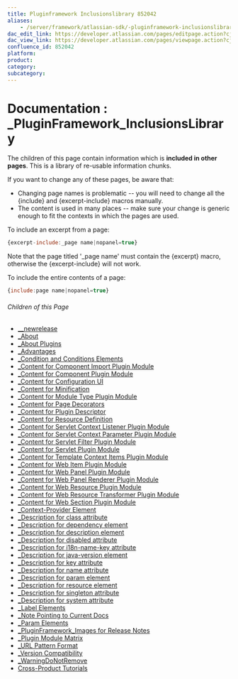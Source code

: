 ```yaml
---
title: Pluginframework Inclusionslibrary 852042
aliases:
    - /server/framework/atlassian-sdk/-pluginframework-inclusionslibrary-852042.html
dac_edit_link: https://developer.atlassian.com/pages/editpage.action?cjm=wozere&pageId=852042
dac_view_link: https://developer.atlassian.com/pages/viewpage.action?cjm=wozere&pageId=852042
confluence_id: 852042
platform:
product:
category:
subcategory:
---
```

# Documentation : \_PluginFramework\_InclusionsLibrary

The children of this page contain information which is **included in other pages**. This is a library of re-usable information chunks.

If you want to change any of these pages, be aware that:

-   Changing page names is problematic -- you will need to change all the {include} and {excerpt-include} macros manually.
-   The content is used in many places -- make sure your change is generic enough to fit the contexts in which the pages are used.

To include an excerpt from a page:

``` javascript
{excerpt-include:_page name|nopanel=true}
```

Note that the page titled '\_page name' must contain the {excerpt} macro, otherwise the {excerpt-include} will not work.

To include the entire contents of a page:

``` javascript
{include:page name|nopanel=true}
```

###### Children of this Page

-   [\_\_newrelease](/server/framework/atlassian-sdk/--newrelease-852033.html)
-   [\_About](/server/framework/atlassian-sdk/-about-852036.html)
-   [\_About Plugins](/server/framework/atlassian-sdk/-about-plugins-852047.html)
-   [\_Advantages](/server/framework/atlassian-sdk/-advantages-852144.html)
-   [\_Condition and Conditions Elements](/server/framework/atlassian-sdk/-condition-and-conditions-elements-852080.html)
-   [\_Content for Component Import Plugin Module](/server/framework/atlassian-sdk/-content-for-component-import-plugin-module-852055.html)
-   [\_Content for Component Plugin Module](/server/framework/atlassian-sdk/-content-for-component-plugin-module-852064.html)
-   [\_Content for Configuration UI](/server/framework/atlassian-sdk/-content-for-configuration-ui-851997.html)
-   [\_Content for Minification](/server/framework/atlassian-sdk/-content-for-minification-852093.html)
-   [\_Content for Module Type Plugin Module](/server/framework/atlassian-sdk/-content-for-module-type-plugin-module-852063.html)
-   [\_Content for Page Decorators](/server/framework/atlassian-sdk/-content-for-page-decorators-851985.html)
-   [\_Content for Plugin Descriptor](/server/framework/atlassian-sdk/-content-for-plugin-descriptor-852011.html)
-   [\_Content for Resource Definition](/server/framework/atlassian-sdk/-content-for-resource-definition-852006.html)
-   [\_Content for Servlet Context Listener Plugin Module](/server/framework/atlassian-sdk/-content-for-servlet-context-listener-plugin-module-852072.html)
-   [\_Content for Servlet Context Parameter Plugin Module](/server/framework/atlassian-sdk/-content-for-servlet-context-parameter-plugin-module-852071.html)
-   [\_Content for Servlet Filter Plugin Module](/server/framework/atlassian-sdk/-content-for-servlet-filter-plugin-module-852070.html)
-   [\_Content for Servlet Plugin Module](/server/framework/atlassian-sdk/-content-for-servlet-plugin-module-852069.html)
-   [\_Content for Template Context Items Plugin Module](/server/framework/atlassian-sdk/-content-for-template-context-items-plugin-module-852140.html)
-   [\_Content for Web Item Plugin Module](/server/framework/atlassian-sdk/-content-for-web-item-plugin-module-852066.html)
-   [\_Content for Web Panel Plugin Module](/server/framework/atlassian-sdk/-content-for-web-panel-plugin-module-852015.html)
-   [\_Content for Web Panel Renderer Plugin Module](/server/framework/atlassian-sdk/-content-for-web-panel-renderer-plugin-module-852108.html)
-   [\_Content for Web Resource Plugin Module](/server/framework/atlassian-sdk/-content-for-web-resource-plugin-module-852065.html)
-   [\_Content for Web Resource Transformer Plugin Module](/server/framework/atlassian-sdk/-content-for-web-resource-transformer-plugin-module-851998.html)
-   [\_Content for Web Section Plugin Module](/server/framework/atlassian-sdk/-content-for-web-section-plugin-module-852114.html)
-   [\_Context-Provider Element](/server/framework/atlassian-sdk/-context-provider-element-852079.html)
-   [\_Description for class attribute](/server/framework/atlassian-sdk/-description-for-class-attribute-852058.html)
-   [\_Description for dependency element](/server/framework/atlassian-sdk/-description-for-dependency-element-852013.html)
-   [\_Description for description element](/server/framework/atlassian-sdk/-description-for-description-element-852052.html)
-   [\_Description for disabled attribute](/server/framework/atlassian-sdk/-description-for-disabled-attribute-852061.html)
-   [\_Description for i18n-name-key attribute](/server/framework/atlassian-sdk/-description-for-i18n-name-key-attribute-852062.html)
-   [\_Description for java-version element](/server/framework/atlassian-sdk/-description-for-java-version-element-852054.html)
-   [\_Description for key attribute](/server/framework/atlassian-sdk/-description-for-key-attribute-852067.html)
-   [\_Description for name attribute](/server/framework/atlassian-sdk/-description-for-name-attribute-852057.html)
-   [\_Description for param element](/server/framework/atlassian-sdk/-description-for-param-element-852051.html)
-   [\_Description for resource element](/server/framework/atlassian-sdk/-description-for-resource-element-852053.html)
-   [\_Description for singleton attribute](/server/framework/atlassian-sdk/-description-for-singleton-attribute-852059.html)
-   [\_Description for system attribute](/server/framework/atlassian-sdk/-description-for-system-attribute-852060.html)
-   [\_Label Elements](/server/framework/atlassian-sdk/-label-elements-852103.html)
-   [\_Note Pointing to Current Docs](/server/framework/atlassian-sdk/-note-pointing-to-current-docs-852032.html)
-   [\_Param Elements](/server/framework/atlassian-sdk/-param-elements-852104.html)
-   [\_PluginFramework\_Images for Release Notes](/server/framework/atlassian-sdk/-pluginframework-images-for-release-notes-852105.html)
-   [\_Plugin Module Matrix](/server/framework/atlassian-sdk/-plugin-module-matrix-851990.html)
-   [\_URL Pattern Format](/server/framework/atlassian-sdk/-url-pattern-format-852129.html)
-   [\_Version Compatibility](/server/framework/atlassian-sdk/-version-compatibility-852030.html)
-   [\_WarningDoNotRemove](/server/framework/atlassian-sdk/-warningdonotremove-16974132.html)
-   [Cross-Product Tutorials](/server/framework/atlassian-sdk/cross-product-tutorials-8946211.html)


















































































































































































































































































































